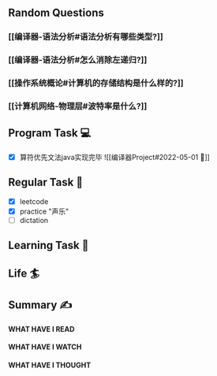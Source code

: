 ## Random Questions
### [[编译器-语法分析#语法分析有哪些类型?]]

### [[编译器-语法分析#怎么消除左递归?]]

### [[操作系统概论#计算机的存储结构是什么样的?]]

### [[计算机网络-物理层#波特率是什么?]]



## Program Task  💻
- [x] 算符优先文法java实现完毕
![[编译器Project#2022-05-01 📅]]

## Regular Task  🤡
- [x] leetcode
- [x] practice "声乐"
- [ ] dictation

## Learning Task 🎯

## Life 🏄

## Summary ✍
####  WHAT HAVE I READ

#### WHAT HAVE I WATCH

#### WHAT HAVE I THOUGHT
